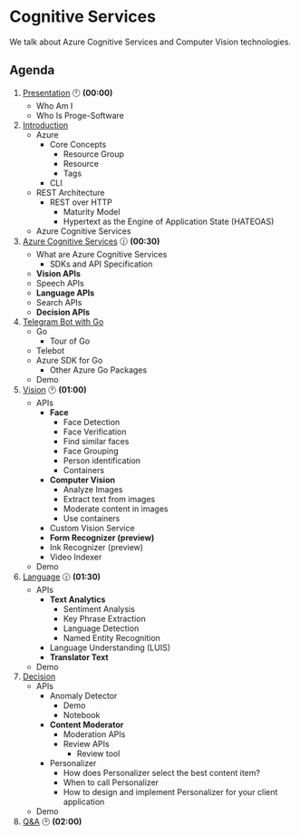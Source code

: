 # Cognitive Services

We talk about Azure Cognitive Services and Computer Vision technologies.

## Agenda

1. [Presentation](01.presentation.md) :clock12: **(00:00)**
   - Who Am I
   - Who Is Proge-Software
1. [Introduction](02.introduction.md)
   - Azure
     - Core Concepts
       - Resource Group
       - Resource
       - Tags
     - CLI
   - REST Architecture
     - REST over HTTP
       - Maturity Model
       - Hypertext as the Engine of Application State (HATEOAS)
   - Azure Cognitive Services
1. [Azure Cognitive Services](03.azure-cognitive-services.md) :clock1230: **(00:30)**
   - What are Azure Cognitive Services
     - SDKs and API Specification
   - **Vision APIs**
   - Speech APIs
   - **Language APIs**
   - Search APIs
   - **Decision APIs**
1. [Telegram Bot with Go](04.tgbot-go.md)
   - Go
     - Tour of Go
   - Telebot
   - Azure SDK for Go
     - Other Azure Go Packages
   - Demo
1. [Vision](05.vision.md) :clock1: **(01:00)**
   - APIs
     - **Face**
       - Face Detection
       - Face Verification
       - Find similar faces
       - Face Grouping
       - Person identification
       - Containers
     - **Computer Vision**
       - Analyze Images
       - Extract text from images
       - Moderate content in images
       - Use containers
     - Custom Vision Service
     - **Form Recognizer (preview)**
     - Ink Recognizer (preview)
     - Video Indexer
   - Demo
1. [Language](06.language.md) :clock130: **(01:30)**
   - APIs
     - **Text Analytics**
       - Sentiment Analysis
       - Key Phrase Extraction
       - Language Detection
       - Named Entity Recognition
     - Language Understanding (LUIS)
     - **Translator Text**
   - Demo
1. [Decision](07.decision.md)
   - APIs
     - Anomaly Detector
       - Demo
       - Notebook
     - **Content Moderator**
       - Moderation APIs
       - Review APIs
         - Review tool
     - Personalizer
       - How does Personalizer select the best content item?
       - When to call Personalizer
       - How to design and implement Personalizer for your client application
   - Demo
1. [Q&A](08.q&a.md) :clock2: **(02:00)**
